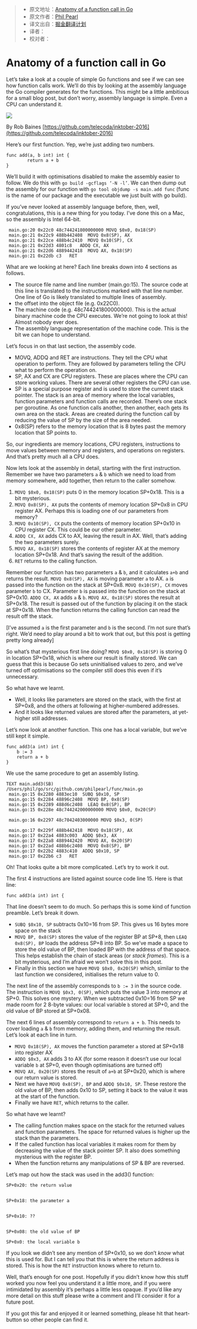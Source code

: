 > * 原文地址：[Anatomy of a function call in Go](https://syslog.ravelin.com/anatomy-of-a-function-call-in-go-f6fc81b80ecc#.povigaliw)
> * 原文作者：[Phil Pearl](https://syslog.ravelin.com/@philpearl?source=post_header_lockup)
> * 译文出自：[掘金翻译计划](https://github.com/xitu/gold-miner)
> * 译者：
> * 校对者：

# Anatomy of a function call in Go #

Let’s take a look at a couple of simple Go functions and see if we can see how function calls work. We’ll do this by looking at the assembly language the Go compiler generates for the functions. This might be a little ambitious for a small blog post, but don’t worry, assembly language is simple. Even a CPU can understand it.

<img class="progressiveMedia-noscript js-progressiveMedia-inner" src="https://cdn-images-1.medium.com/max/800/1*CKK4XrLm3ylzsQzNbOaroQ.png">

By Rob Baines [https://github.com/telecoda/inktober-2016](https://github.com/telecoda/inktober-2016) 

Here’s our first function. Yep, we’re just adding two numbers.

```
func add(a, b int) int {
        return a + b
}
```

We’ll build it with optimisations disabled to make the assembly easier to follow. We do this with `go build -gcflags ‘-N -l’`. We can then dump out the assembly for our function with `go tool objdump -s main.add func` (func is the name of our package and the executable we just built with go build).

If you’ve never looked at assembly language before, then, well, congratulations, this is a new thing for you today. I’ve done this on a Mac, so the assembly is Intel 64-bit.

```
 main.go:20 0x22c0 48c744241800000000 MOVQ $0x0, 0x18(SP)
 main.go:21 0x22c9 488b442408  MOVQ 0x8(SP), AX
 main.go:21 0x22ce 488b4c2410  MOVQ 0x10(SP), CX
 main.go:21 0x22d3 4801c8   ADDQ CX, AX
 main.go:21 0x22d6 4889442418  MOVQ AX, 0x18(SP)
 main.go:21 0x22db c3   RET
```

What are we looking at here? Each line breaks down into 4 sections as follows.

- The source file name and line number (main.go:15). The source code at this line is translated to the instructions marked with that line number. One line of Go is likely translated to multiple lines of assembly.
- the offset into the object file (e.g. 0x22C0).
- The machine code (e.g. 48c744241800000000). This is the actual binary machine code the CPU executes. We’re not going to look at this! Almost nobody ever does.
- The assembly language representation of the machine code. This is the bit we can hope to understand.

Let’s focus in on that last section, the assembly code.

- MOVQ, ADDQ and RET are instructions. They tell the CPU what operation to perform. They are followed by parameters telling the CPU what to perform the operation on.
- SP, AX and CX are CPU registers. These are places where the CPU can store working values. There are several other registers the CPU can use.
- SP is a special purpose register and is used to store the current stack pointer. The stack is an area of memory where the local variables, function parameters and function calls are recorded. There’s one stack per goroutine. As one function calls another, then another, each gets its own area on the stack. Areas are created during the function call by reducing the value of SP by the size of the area needed.
- 0x8(SP) refers to the memory location that is 8 bytes past the memory location that SP points to.

So, our ingredients are memory locations, CPU registers, instructions to move values between memory and registers, and operations on registers. And that’s pretty much all a CPU does.

Now lets look at the assembly in detail, starting with the first instruction. Remember we have two parameters `a` & `b` which we need to load from memory somewhere, add together, then return to the caller somehow.

1. `MOVQ $0x0, 0x18(SP)` puts 0 in the memory location SP+0x18. This is a bit mysterious.
2. `MOVQ 0x8(SP), AX` puts the contents of memory location SP+0x8 in CPU register AX. Perhaps this is loading one of our parameters from memory?
3. `MOVQ 0x10(SP), CX` puts the contents of memory location SP+0x10 in CPU register CX. This could be our other parameter.
4. `ADDQ CX, AX` adds CX to AX, leaving the result in AX. Well, that’s adding the two parameters surely.
5. `MOVQ AX, 0x18(SP)` stores the contents of register AX at the memory location SP+0x18. And that’s saving the result of the addition.
6. `RET` returns to the calling function.

Remember our function has two parameters `a` & `b`, and it calculates `a+b` and returns the result. `MOVQ 0x8(SP), AX` is moving parameter `a` to AX. `a` is passed into the function on the stack at SP+0x8. `MOVQ 0x10(SP), CX` moves parameter `b` to CX. Parameter `b` is passed into the function on the stack at SP+0x10. `ADDQ CX, AX` adds `a` & `b`. `MOVQ AX, 0x18(SP)` stores the result at SP+0x18. The result is passed out of the function by placing it on the stack at SP+0x18. When the function returns the calling function can read the result off the stack.

[I’ve assumed `a` is the first parameter and `b` is the second. I’m not sure that’s right. We’d need to play around a bit to work that out, but this post is getting pretty long already]

So what’s that mysterious first line doing? `MOVQ $0x0, 0x18(SP)` is storing 0 in location SP+0x18, which is where our result is finally stored. We can guess that this is because Go sets uninitialised values to zero, and we’ve turned off optimisations so the compiler still does this even if it’s unnecessary.

So what have we learnt.

- Well, it looks like parameters are stored on the stack, with the first at SP+0x8, and the others at following at higher-numbered addresses.
- And it looks like returned values are stored after the parameters, at yet-higher still addresses.

Let’s now look at another function. This one has a local variable, but we’ve still kept it simple.

```
func add3(a int) int {
    b := 3
    return a + b
}
```

We use the same procedure to get an assembly listing.

```
TEXT main.add3(SB) 
/Users/phil/go/src/github.com/philpearl/func/main.go
 main.go:15 0x2280 4883ec10  SUBQ $0x10, SP
 main.go:15 0x2284 48896c2408  MOVQ BP, 0x8(SP)
 main.go:15 0x2289 488d6c2408  LEAQ 0x8(SP), BP
 main.go:15 0x228e 48c744242000000000 MOVQ $0x0, 0x20(SP)
 
 main.go:16 0x2297 48c7042403000000 MOVQ $0x3, 0(SP)
 
 main.go:17 0x229f 488b442418  MOVQ 0x18(SP), AX
 main.go:17 0x22a4 4883c003  ADDQ $0x3, AX
 main.go:17 0x22a8 4889442420  MOVQ AX, 0x20(SP)
 main.go:17 0x22ad 488b6c2408  MOVQ 0x8(SP), BP
 main.go:17 0x22b2 4883c410  ADDQ $0x10, SP
 main.go:17 0x22b6 c3   RET
```

Oh! That looks quite a bit more complicated. Let’s try to work it out.

The first 4 instructions are listed against source code line 15. Here is that line:

```
func add3(a int) int {
```

That line doesn’t seem to do much. So perhaps this is some kind of function preamble. Let’s break it down.

- `SUBQ $0x10, SP` subtracts 0x10=16 from SP. This gives us 16 bytes more space on the stack
- `MOVQ BP, 0x8(SP)` stores the value of the register BP at SP+8, then `LEAQ 0x8(SP), BP` loads the address SP+8 into BP. So we’ve made a space to store the old value of BP, then loaded BP with the address of that space. This helps establish the chain of stack areas (or *stack frames*). This is a bit mysterious, and I’m afraid we won’t solve this in this post.
- Finally in this section we have `MOVQ $0x0, 0x20(SP)` which, similar to the last function we considered, initialises the return value to 0.

The next line of the assembly corresponds to `b := 3` in the source code. The instruction is `MOVQ $0x3, 0(SP)`, which puts the value 3 into memory at SP+0. This solves one mystery. When we subtracted 0x10=16 from SP we made room for 2 8-byte values: our local variable `b` stored at SP+0, and the old value of BP stored at SP+0x08.

The next 6 lines of assembly correspond to `return a + b`. This needs to cover loading `a` & `b` from memory, adding them, and returning the result. Let’s look at each line in turn.

- `MOVQ 0x18(SP), AX` moves the function parameter `a` stored at SP+0x18 into register AX
- `ADDQ $0x3, AX` adds 3 to AX (for some reason it doesn’t use our local variable `b` at SP+0, even though optimisations are turned off)
- `MOVQ AX, 0x20(SP)` stores the result of `a+b` at SP+0x20, which is where our return value is stored.
- Next we have `MOVQ 0x8(SP), BP` and `ADDQ $0x10, SP`. These restore the old value of BP, then adds 0x10 to SP, setting it back to the value it was at the start of the function.
- Finally we have `RET`, which returns to the caller.

So what have we learnt?

- The calling function makes space on the stack for the returned values and function parameters. The space for returned values is higher up the stack than the parameters.
- If the called function has local variables it makes room for them by decreasing the value of the stack pointer SP. It also does something mysterious with the register BP.
- When the function returns any manipulations of SP & BP are reversed.

Let’s map out how the stack was used in the add3() function:

```
SP+0x20: the return value


SP+0x18: the parameter a


SP+0x10: ??


SP+0x08: the old value of BP

SP+0x0: the local variable b
```

If you look we didn’t see any mention of SP+0x10, so we don’t *know* what this is used for. But I can tell you that this is where the return address is stored. This is how the `RET` instruction knows where to return to.

Well, that’s enough for one post. Hopefully if you didn’t know how this stuff worked you now feel you understand it a little more, and if you were intimidated by assembly it’s perhaps a little less opaque. If you’d like any more detail on this stuff please write a comment and I’ll consider it for a future post.

If you got this far and enjoyed it or learned something, please hit that heart-button so other people can find it.
